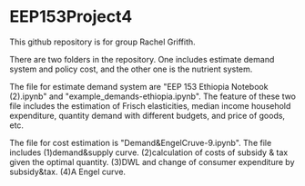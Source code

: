 # EEP153Project4
This github repository is for group Rachel Griffith. 

There are two folders in the repository. One includes estimate demand system and policy cost, and the other one is the nutrient system.

The file for estimate demand system are "EEP 153 Ethiopia Notebook (2).ipynb" and "example_demands-ethiopia.ipynb". The feature of these two file includes the estimation of Frisch elasticities, median income household expenditure, quantity demand with different budgets, and price of goods, etc. 

The file for cost estimation is "Demand&EngelCruve-9.ipynb". The file includes (1)demand&supply curve. (2)calculation of costs of subsidy & tax given the optimal quantity. (3)DWL and change of consumer expenditure by subsidy&tax. (4)A Engel curve.
